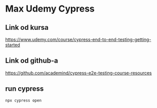 # Max Udemy Cypress

## Link od kursa

https://www.udemy.com/course/cypress-end-to-end-testing-getting-started

## Link od github-a

https://github.com/academind/cypress-e2e-testing-course-resources

## run cypress

```bash
npx cypress open
```
